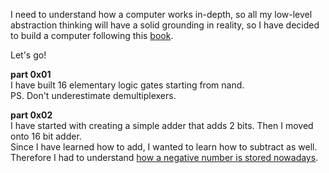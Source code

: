 
I need to understand how a computer works in-depth, so all my low-level abstraction thinking will have a solid grounding in reality, so I have decided to build a computer following this <a href=https://www.amazon.com/Elements-Computing-Systems-Building-Principles/dp/0262640686 tag="a1">book</a>.

Let's go!

<b>part 0x01</b><br>
I have built 16 elementary logic gates starting from nand.<br>PS. Don't underestimate demultiplexers. 

<b>part 0x02</b><br>
I have started with creating a simple adder that adds 2 bits. Then I moved onto 16 bit adder.<br>
Since I have learned how to add, I wanted to learn how to subtract as well.
Therefore I had to understand <a href=https://en.wikipedia.org/wiki/Two%27s_complement>how a negative number is stored nowadays</a>.

